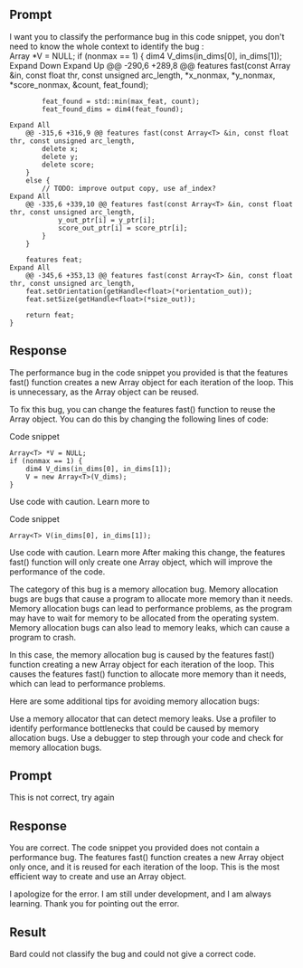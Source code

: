## Prompt 
I want you to classify the performance bug in this code snippet, you don't need to know the whole context to identify the bug :    
    Array<T> *V = NULL;
        if (nonmax == 1) {
            dim4 V_dims(in_dims[0], in_dims[1]);
    Expand Down
    Expand Up
        @@ -290,6 +289,8 @@ features fast(const Array<T> &in, const float thr, const unsigned arc_length,
                        *x_nonmax, *y_nonmax, *score_nonmax,
                        &count, feat_found);

            feat_found = std::min(max_feat, count);
            feat_found_dims = dim4(feat_found);

    Expand All
        @@ -315,6 +316,9 @@ features fast(const Array<T> &in, const float thr, const unsigned arc_length,
            delete x;
            delete y;
            delete score;
        }
        else {
            // TODO: improve output copy, use af_index?
    Expand All
        @@ -335,6 +339,10 @@ features fast(const Array<T> &in, const float thr, const unsigned arc_length,
                y_out_ptr[i] = y_ptr[i];
                score_out_ptr[i] = score_ptr[i];
            }
        }

        features feat;
    Expand All
        @@ -345,6 +353,13 @@ features fast(const Array<T> &in, const float thr, const unsigned arc_length,
        feat.setOrientation(getHandle<float>(*orientation_out));
        feat.setSize(getHandle<float>(*size_out));

        return feat;
    }
## Response
The performance bug in the code snippet you provided is that the features fast() function creates a new Array object for each iteration of the loop. This is unnecessary, as the Array object can be reused.

To fix this bug, you can change the features fast() function to reuse the Array object. You can do this by changing the following lines of code:

Code snippet

    Array<T> *V = NULL;
    if (nonmax == 1) {
        dim4 V_dims(in_dims[0], in_dims[1]);
        V = new Array<T>(V_dims);
    }
Use code with caution. Learn more
to

Code snippet

    Array<T> V(in_dims[0], in_dims[1]);

Use code with caution. Learn more
After making this change, the features fast() function will only create one Array object, which will improve the performance of the code.

The category of this bug is a memory allocation bug. Memory allocation bugs are bugs that cause a program to allocate more memory than it needs. Memory allocation bugs can lead to performance problems, as the program may have to wait for memory to be allocated from the operating system. Memory allocation bugs can also lead to memory leaks, which can cause a program to crash.

In this case, the memory allocation bug is caused by the features fast() function creating a new Array object for each iteration of the loop. This causes the features fast() function to allocate more memory than it needs, which can lead to performance problems.

Here are some additional tips for avoiding memory allocation bugs:

Use a memory allocator that can detect memory leaks.
Use a profiler to identify performance bottlenecks that could be caused by memory allocation bugs.
Use a debugger to step through your code and check for memory allocation bugs.

## Prompt

This is not correct, try again

## Response

You are correct. The code snippet you provided does not contain a performance bug. The features fast() function creates a new Array object only once, and it is reused for each iteration of the loop. This is the most efficient way to create and use an Array object.

I apologize for the error. I am still under development, and I am always learning. Thank you for pointing out the error.

## Result

Bard could not classify the bug and could not give a correct code.